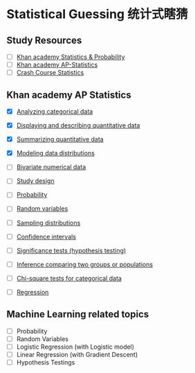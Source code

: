 # Statistical Guessing 统计式瞎猜
## Study Resources
- [ ] [Khan academy Statistics & Probability](https://www.khanacademy.org/math/statistics-probability)
- [ ] [Khan academy AP-Statistics](https://www.khanacademy.org/math/ap-statistics)
- [ ] [Crash Course Statistics](https://www.youtube.com/playlist?list=PL8dPuuaLjXtNM_Y-bUAhblSAdWRnmBUcr)

## Khan academy AP Statistics
- [x] [Analyzing categorical data](https://www.khanacademy.org/math/ap-statistics/analyzing-categorical-ap/modal/test/analyzing-categorical-ap-unit-test)
- [x] [Displaying and describing quantitative data](https://www.khanacademy.org/math/ap-statistics/quantitative-data-ap/modal/test/quantitative-data-ap-unit-test)
- [x] [Summarizing quantitative data](https://www.khanacademy.org/math/ap-statistics/summarizing-quantitative-data-ap/modal/test/summarizing-quantitative-data-ap-unit-test)
- [x] [Modeling data distributions](https://www.khanacademy.org/math/ap-statistics/density-curves-normal-distribution-ap/modal/test/density-curves-normal-distribution-ap-unit-test)
- [ ] [Bivariate numerical data](https://www.khanacademy.org/math/ap-statistics/bivariate-data-ap/modal/test/bivariate-data-ap-unit-test)
- [ ] [Study design](https://www.khanacademy.org/math/ap-statistics/gathering-data-ap/modal/test/gathering-data-ap-unit-test)
- [ ] [Probability](https://www.khanacademy.org/math/ap-statistics/probability-ap/modal/test/probability-ap-unit-test)
- [ ] [Random variables](https://www.khanacademy.org/math/ap-statistics/random-variables-ap/modal/test/geometric-random-variable-unit-test)
- [ ] [Sampling distributions](https://www.khanacademy.org/math/ap-statistics/sampling-distribution-ap/modal/test/sampling-distribution-mean-unit-test)
- [ ] [Confidence intervals](https://www.khanacademy.org/math/ap-statistics/estimating-confidence-ap/modal/test/one-sample-t-interval-mean-unit-test)
- [ ] [Significance tests (hypothesis testing)](https://www.khanacademy.org/math/ap-statistics/tests-significance-ap/modal/test/one-sample-t-test-mean-unit-test)
- [ ] [Inference comparing two groups or populations](https://www.khanacademy.org/math/ap-statistics/two-sample-inference/modal/test/two-sample-t-test-means-unit-test)
- [ ] [Chi-square tests for categorical data](https://www.khanacademy.org/math/ap-statistics/chi-square-tests/modal/test/chi-square-tests-two-way-tables-unit-test)
- [ ] [Regression](https://www.khanacademy.org/math/ap-statistics/inference-slope-linear-regression/modal/test/inference-slope-unit-test)


## Machine Learning related topics
- [ ] Probability
- [ ] Random Variables
- [ ] Logistic Regression (with Logistic model)
- [ ] Linear Regression (with Gradient Descent)
- [ ] Hypothesis Testings 